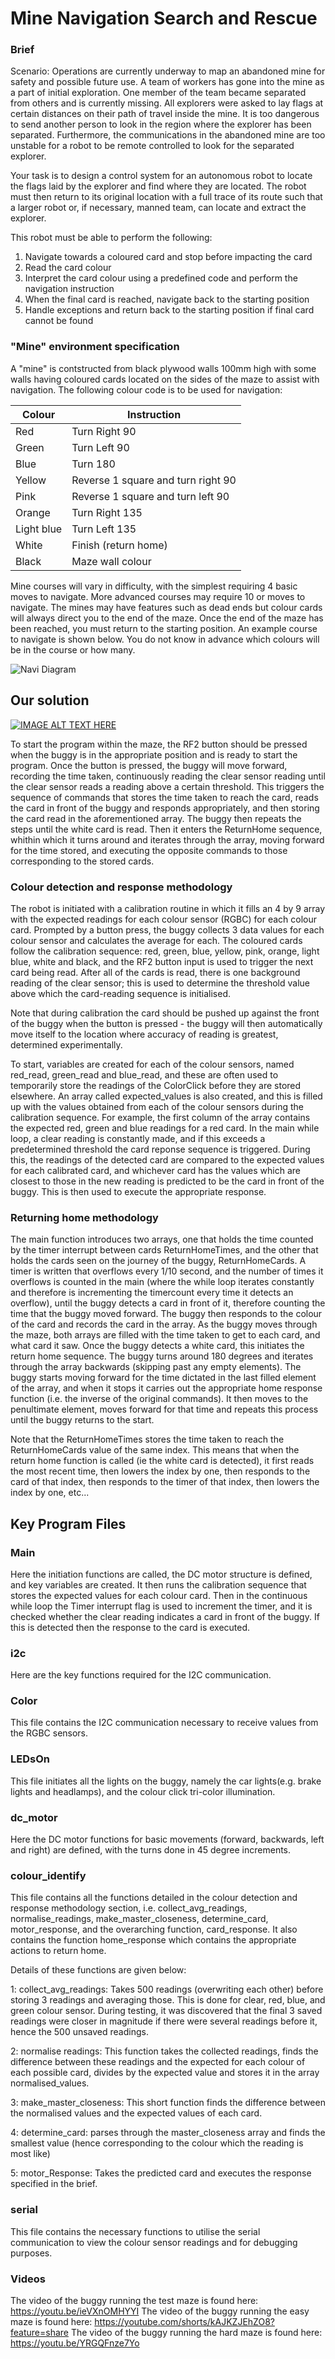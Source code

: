 # Mine Navigation Search and Rescue

### Brief
Scenario:
Operations are currently underway to map an abandoned mine for safety and possible future use. A team of workers has gone into the mine as a part of initial exploration. One member of the team became separated from others and is currently missing. All explorers were asked to lay flags at certain distances on their path of travel inside the mine. It is too dangerous to send another person to look in the region where the explorer has been separated. Furthermore, the communications in the abandoned mine are too unstable for a robot to be remote controlled to look for the separated explorer. 

Your task is to design a control system for an autonomous robot to locate the flags laid by the explorer and find where they are located. The robot must then return to its original location with a full trace of its route such that a larger robot or, if necessary, manned team, can locate and extract the explorer.

This robot must be able to perform the following: 

1. Navigate towards a coloured card and stop before impacting the card
2. Read the card colour
3. Interpret the card colour using a predefined code and perform the navigation instruction
4. When the final card is reached, navigate back to the starting position
5. Handle exceptions and return back to the starting position if final card cannot be found

### "Mine" environment specification

A "mine" is contstructed from black plywood walls 100mm high with some walls having coloured cards located on the sides of the maze to assist with navigation. The following colour code is to be used for navigation:

Colour | Instruction
---------|---------
Red | Turn Right 90
Green | Turn Left 90
Blue | Turn 180
Yellow | Reverse 1 square and turn right 90
Pink | Reverse 1 square and turn left 90
Orange | Turn Right 135
Light blue | Turn Left 135 
White | Finish (return home)
Black | Maze wall colour

Mine courses will vary in difficulty, with the simplest requiring 4 basic moves to navigate. More advanced courses may require 10 or moves to navigate. The mines may have features such as dead ends but colour cards will always direct you to the end of the maze. Once the end of the maze has been reached, you must return to the starting position. An example course to navigate is shown below. You do not know in advance which colours will be in the course or how many.

![Navi Diagram](gifs/maze.gif)
## Our solution

[![IMAGE ALT TEXT HERE](https://img.youtube.com/vi/ieVXnOMHYYI/0.jpg)](https://www.youtube.com/watch?v=ieVXnOMHYYI)

To start the program within the maze, the RF2 button should be pressed when the buggy is in the appropriate position and is ready to start the program. Once the button is pressed, the buggy will move forward, recording the time taken, continuously reading the clear sensor reading until the clear sensor reads a reading above a certain threshold. This triggers the sequence of commands that stores the time taken to reach the card, reads the card in front of the buggy and responds appropriately, and then storing the card read in the aforementioned array. The buggy then repeats the steps until the white card is read. Then it enters the ReturnHome sequence, whithin which it turns around and iterates through the array, moving forward for the time stored, and executing the opposite commands to those corresponding to the stored cards.

### Colour detection and response methodology

The robot is initiated with a calibration routine in which it fills an 4 by 9 array with the expected readings for each colour sensor (RGBC) for each colour card. Prompted by a button press, the buggy collects 3 data values for each colour sensor and calculates the average for each. The coloured cards follow the calibration sequence: red, green, blue, yellow, pink, orange, light blue, white and black, and the RF2 button input is used to trigger the next card being read. 
After all of the cards is read, there is one background reading of the clear sensor; this is used to determine the threshold value above which the card-reading sequence is initialised. 

Note that during calibration the card should be pushed up against the front of the buggy when the button is pressed - the buggy will then automatically move itself to the location where accuracy of reading is greatest, determined experimentally.

To start, variables are created for each of the colour sensors, named red_read, green_read and blue_read, and these are often used to temporarily store the readings of the ColorClick before they are stored elsewhere. An array called expected_values is also created, and this is filled up with the values obtained from each of the colour sensors during the calibration sequence. For example, the first column of the array contains the expected red, green and blue readings for a red card. In the main while loop, a clear reading is constantly made, and if this exceeds a predetermined threshold the card reponse sequence is triggered. During this, the readings of the detected card are compared to the expected values for each calibrated card, and whichever card has the values which are closest to those in the new reading is predicted to be the card in front of the buggy. This is then used to execute the appropriate response.

### Returning home methodology

The main function introduces two arrays, one that holds the time counted by the timer interrupt between cards ReturnHomeTimes, and the other that holds the cards seen on the journey of the buggy, ReturnHomeCards. 
A timer is written that overflows every 1/10 second, and the number of times it overflows is counted in the main (where the while loop iterates constantly and therefore is incrementing the timercount every time it detects an overflow), until the buggy detects a card in front of it, therefore counting the time that the buggy moved forward. The buggy then responds to the colour of the card and records the card in the array. As the buggy moves through the maze, both arrays are filled with the time taken to get to each card, and what card it saw. 
Once the buggy detects a white card, this initiates the return home sequence. The buggy turns around 180 degrees and iterates through the array backwards (skipping past any empty elements). The buggy starts moving forward for the time dictated in the last filled element of the array, and when it stops it carries out the appropriate home response function (i.e. the inverse of the original commands). It then moves to the penultimate element, moves forward for that time and repeats this process until the buggy returns to the start.

Note that the ReturnHomeTimes stores the time taken to reach the ReturnHomeCards value of the same index. This means that when the return home function is called (ie the white card is detected), it first reads the most recent time, then lowers the index by one, then responds to the card of that index, then responds to the timer of that index, then lowers the index by one, etc...

## Key Program Files

### Main
Here the initiation functions are called, the DC motor structure is defined, and key variables are created. It then runs the calibration sequence that stores the expected values for each colour card. Then in the continuous while loop the Timer interrupt flag is used to increment the timer, and it is checked whether the clear reading indicates a card in front of the buggy. If this is detected then the response to the card is executed. 

### i2c
Here are the key functions required for the I2C communication.

### Color
This file contains the I2C communication necessary to receive values from the RGBC sensors. 

### LEDsOn
This file initiates all the lights on the buggy, namely the car lights(e.g. brake lights and headlamps), and the colour click tri-color illumination.

### dc_motor
Here the DC motor functions for basic movements (forward, backwards, left and right) are defined, with the turns done in 45 degree increments.

### colour_identify
This file contains all the functions detailed in the colour detection and response methodology section, i.e. collect_avg_readings, normalise_readings, make_master_closeness, determine_card, motor_response, and the overarching function, card_response. It also contains the function home_response which contains the appropriate actions to return home.

Details of these functions are given below:

1: collect_avg_readings: Takes 500 readings (overwriting each other) before storing 3 readings and averaging those. This is done for clear, red, blue, and green colour sensor. During testing, it was discovered that the final 3 saved readings were closer in magnitude if there were several readings before it, hence the 500 unsaved readings.

2: normalise readings: This function takes the collected readings, finds the difference between these readings and the expected for each colour of each possible card, divides by the expected value and stores it in the array normalised_values.

3: make_master_closeness: This short function finds the difference between the normalised values and the expected values of each card.

4: determine_card: parses through the master_closeness array and finds the smallest value (hence corresponding to the colour which the reading is most like)

5: motor_Response: Takes the predicted card and executes the response specified in the brief. 
	

### serial
This file contains the necessary functions to utilise the serial communication to view the colour sensor readings and for debugging purposes.

### Videos
The video of the buggy running the test maze is found here: https://youtu.be/ieVXnOMHYYI
The video of the buggy running the easy maze is found here: https://youtube.com/shorts/kAJKZJEhZO8?feature=share
The video of the buggy running the hard maze is found here: https://youtu.be/YRGQFnze7Yo
